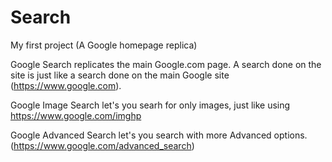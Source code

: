 # Search
My first project (A Google homepage replica)

Google Search replicates the main Google.com page. A search done on the site is just like a search done on the main Google site (https://www.google.com).

Google Image Search let's you searh for only images, just like using https://www.google.com/imghp

Google Advanced Search let's you search with more Advanced options. (https://www.google.com/advanced_search)
